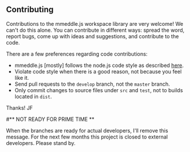 ## Contributing

Contributions to the mmeddle.js workspace library are very welcome! We can't do this alone.
You can contribute in different ways: spread the word, report bugs, come up with
ideas and suggestions, and contribute to the code.

There are a few preferences regarding code contributions:

- mmeddle.js [mostly] follows the node.js code style as described
  [here](https://github.com/felixge/node-style-guide).
- Violate code style when there is a good reason, not because you feel like it.
- Send pull requests to the `develop` branch, not the `master` branch.
- Only commit changes to source files under `src` and `test`, not to builds
  located in `dist`.

Thanks!  JF

#** NOT READY FOR PRIME TIME **

When the branches are ready for actual developers, I'll remove this message.
For the next few months this project is closed to external developers.
Please stand by.

